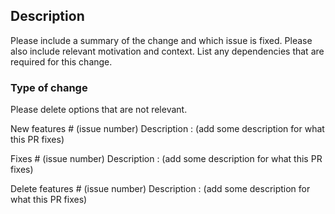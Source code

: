 ## Description

Please include a summary of the change and which issue is fixed. Please also include relevant motivation and context. List any dependencies that are required for this change.


### Type of change

Please delete options that are not relevant.

New features # (issue number)
Description : (add some description for what this PR fixes)

Fixes # (issue number)
Description : (add some description for what this PR fixes)

Delete features # (issue number)
Description : (add some description for what this PR fixes)
